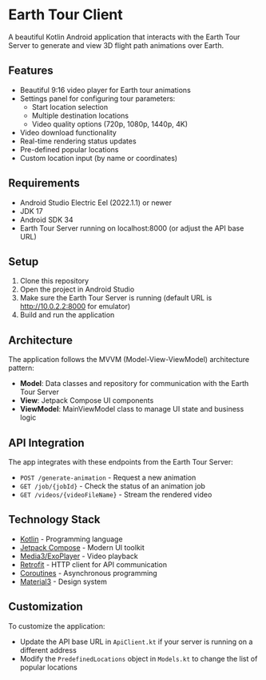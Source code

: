 # Earth Tour Client

A beautiful Kotlin Android application that interacts with the Earth Tour Server to generate and view 3D flight path animations over Earth.

## Features

- Beautiful 9:16 video player for Earth tour animations
- Settings panel for configuring tour parameters:
  - Start location selection
  - Multiple destination locations
  - Video quality options (720p, 1080p, 1440p, 4K)
- Video download functionality
- Real-time rendering status updates
- Pre-defined popular locations
- Custom location input (by name or coordinates)

## Requirements

- Android Studio Electric Eel (2022.1.1) or newer
- JDK 17
- Android SDK 34
- Earth Tour Server running on localhost:8000 (or adjust the API base URL)

## Setup

1. Clone this repository
2. Open the project in Android Studio
3. Make sure the Earth Tour Server is running (default URL is http://10.0.2.2:8000 for emulator)
4. Build and run the application

## Architecture

The application follows the MVVM (Model-View-ViewModel) architecture pattern:

- **Model**: Data classes and repository for communication with the Earth Tour Server
- **View**: Jetpack Compose UI components
- **ViewModel**: MainViewModel class to manage UI state and business logic

## API Integration

The app integrates with these endpoints from the Earth Tour Server:
- `POST /generate-animation` - Request a new animation
- `GET /job/{jobId}` - Check the status of an animation job
- `GET /videos/{videoFileName}` - Stream the rendered video

## Technology Stack

- [Kotlin](https://kotlinlang.org/) - Programming language
- [Jetpack Compose](https://developer.android.com/jetpack/compose) - Modern UI toolkit
- [Media3/ExoPlayer](https://developer.android.com/media/media3) - Video playback
- [Retrofit](https://square.github.io/retrofit/) - HTTP client for API communication
- [Coroutines](https://kotlinlang.org/docs/coroutines-overview.html) - Asynchronous programming
- [Material3](https://m3.material.io/) - Design system

## Customization

To customize the application:
- Update the API base URL in `ApiClient.kt` if your server is running on a different address
- Modify the `PredefinedLocations` object in `Models.kt` to change the list of popular locations
